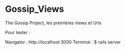 # Gossip_Views
The Gossip Project, les premières views et Urls

Pour tester :

Navigator : http://localhost:3000
Terminal :
$ rails server 
